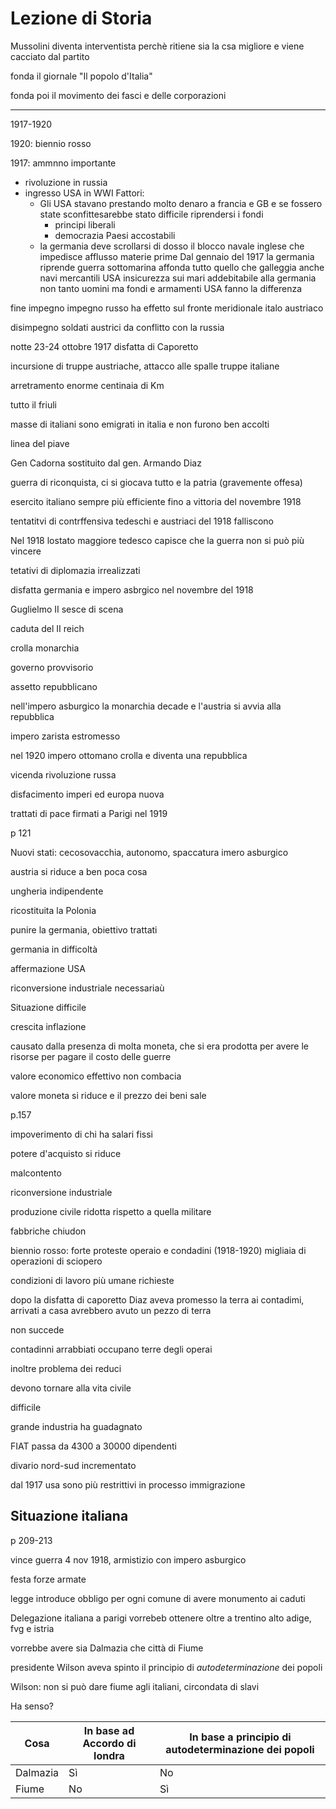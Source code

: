 # Lezione di Storia


Mussolini diventa interventista perchè ritiene sia la csa migliore e viene cacciato dal partito

fonda il giornale "Il popolo d'Italia"

fonda poi il movimento dei fasci e delle corporazioni

---


1917-1920


1920: biennio rosso

1917: ammnno importante
* rivoluzione in russia
* ingresso USA in WWI
Fattori:
	* Gli USA stavano prestando molto denaro a francia e GB e se fossero state sconfittesarebbe stato difficile riprendersi i fondi
		* principi liberali
		* democrazia
Paesi accostabili
	* la germania deve scrollarsi di dosso il blocco navale inglese che impedisce afflusso materie prime
	Dal gennaio del 1917 la germania riprende guerra sottomarina
	affonda tutto quello che galleggia
	anche navi mercantili USA
	insicurezza sui mari addebitabile alla germania
non tanto uomini ma fondi e armamenti USA fanno la differenza

fine impegno impegno russo ha effetto sul fronte meridionale italo austriaco

disimpegno soldati austrici da conflitto con la russia

notte 23-24 ottobre 1917 
disfatta di Caporetto

incursione di truppe austriache, attacco alle spalle truppe italiane

arretramento enorme
centinaia di Km

tutto il friuli

masse di italiani sono emigrati in italia e non furono ben accolti

linea del piave

Gen Cadorna sostituito dal gen. Armando Diaz

guerra di riconquista, ci si giocava tutto e la patria (gravemente offesa)

esercito italiano sempre più efficiente fino a vittoria del novembre 1918




tentatitvi di contrffensiva tedeschi e austriaci del 1918 falliscono

Nel 1918 lostato maggiore tedesco capisce che la guerra non si può più vincere

tetativi di diplomazia irrealizzati

disfatta germania e impero asbrgico nel novembre del 1918

Guglielmo II sesce di scena 

caduta del II reich

crolla monarchia

governo provvisorio

assetto repubblicano


nell'impero asburgico la monarchia decade e l'austria si avvia alla repubblica

impero zarista estromesso

nel 1920 impero ottomano crolla e diventa una repubblica

vicenda rivoluzione russa

disfacimento imperi ed europa nuova 

trattati di pace firmati a Parigi nel 1919

p 121

Nuovi stati:
cecosovacchia, autonomo, spaccatura imero asburgico

austria si riduce a ben poca cosa

ungheria indipendente

ricostituita la Polonia

punire la germania, obiettivo trattati

germania in difficoltà

affermazione USA


riconversione industriale necessariaù

Situazione difficile

crescita inflazione

causato dalla presenza di molta moneta, che si era prodotta per avere le risorse per pagare il costo delle guerre

valore economico effettivo non combacia

valore moneta si riduce e il prezzo dei beni sale

p.157


impoverimento di chi ha salari fissi

potere d'acquisto si riduce

malcontento



riconversione industriale

produzione civile ridotta rispetto a quella militare 

fabbriche chiudon

biennio rosso: forte proteste operaio e condadini (1918-1920)
migliaia di operazioni di sciopero

condizioni di lavoro più umane richieste



dopo la disfatta di caporetto Diaz aveva promesso la terra ai contadimi, arrivati a casa avrebbero avuto un pezzo di terra

non succede

contadinni arrabbiati
occupano terre degli operai

inoltre problema dei reduci

devono tornare alla vita civile

difficile

grande industria ha guadagnato

FIAT passa da 4300 a 30000 dipendenti

divario nord-sud incrementato

dal 1917 usa sono più restrittivi in processo immigrazione

## Situazione italiana
p 209-213 

vince guerra 4 nov 1918, armistizio con impero asburgico

festa forze armate

legge introduce obbligo per ogni comune di avere monumento ai caduti

Delegazione italiana a parigi vorrebeb ottenere oltre a trentino alto adige, fvg e istria

vorrebbe  avere sia Dalmazia che città di Fiume

presidente Wilson aveva spinto il principio di _autodeterminazione_ dei popoli

Wilson: non si può dare fiume agli italiani, circondata di slavi

Ha senso?

Cosa|In base ad Accordo di londra|In base a principio di autodeterminazione dei popoli|
|---|---|---|
|Dalmazia|Sì|No|
|Fiume|No|Sì
<!--stackedit_data:
eyJoaXN0b3J5IjpbMTk4NTQxMjQ4MiwxOTY2MjMzODMyXX0=
-->